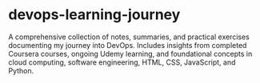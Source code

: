 # devops-learning-journey
A comprehensive collection of notes, summaries, and practical exercises documenting my journey into DevOps. Includes insights from completed Coursera courses, ongoing Udemy learning, and foundational concepts in cloud computing, software engineering, HTML, CSS, JavaScript, and Python.
